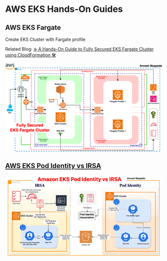 # AWS EKS Hands-On Guides  

## AWS EKS Fargate  

Create EKS Cluster with Fargate profile  

Related Blog: [⎈ A Hands-On Guide to Fully Secured EKS Fargate Cluster using CloudFormation 🛠️](https://medium.com/@muppedaanvesh/a-hands-on-guide-to-fully-secured-eks-fargate-cluster-using-cloudformation-%EF%B8%8F-77e496371274)  

![Fully Secured EKS Fargate Cluster](./../assets/eks-fargate.png)  

## [AWS EKS Pod Identity vs IRSA](./Pod.Identity.vs.IRSA.MD)  

![AWS EKS Pod Identity vs IRSA](./../assets/eks.podidentity.vs.irsa.png)  

